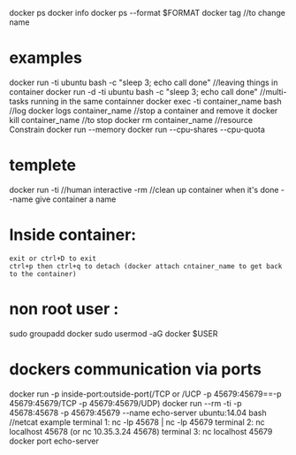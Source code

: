 
docker ps
docker info
docker ps --format $FORMAT 
docker tag //to change name

# examples
  docker run -ti ubuntu bash -c "sleep 3; echo call done"
  //leaving things in container
    docker run -d -ti ubuntu bash -c "sleep 3; echo call done"
  //multi-tasks running in the same containner
    docker exec -ti container_name bash
  //log
    docker logs container_name
  //stop a container and remove it
    docker kill container_name    //to stop
    docker rm container_name
  //resource Constrain
    docker run --memory
    docker run --cpu-shares
                --cpu-quota
# templete                
   docker run -ti //human interactive
           -rm //clean up container when it's done
           --name give container a name
           
# Inside container:
    exit or ctrl+D to exit
    ctrl+p then ctrl+q to detach (docker attach cntainer_name to get back to the container)
    
# non root user :
  sudo groupadd docker
  sudo usermod -aG docker $USER
  
# dockers communication via ports
  docker run -p inside-port:outside-port(/TCP or /UCP -p 45679:45679==-p 45679:45679/TCP -p 45679:45679/UDP)
  docker run --rm -ti -p 45678:45678 -p 45679:45679 --name echo-server ubuntu:14.04 bash
  //netcat example
  terminal 1: nc -lp 45678 | nc -lp 45679
  terminal 2: nc localhost 45678 (or nc 10.35.3.24 45678)
  terminal 3: nc localhost 45679
  docker port echo-server
 
  
